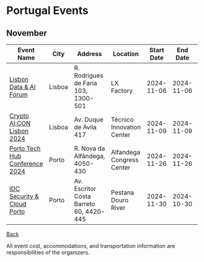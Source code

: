 # Portugal Events

## November

| Event Name | City  | Address  | Location | Start Date | End Date | Type |
|------------|-------|----------|----------|:----------:|:--------:|------|
| [Lisbon Data & AI Forum](https://landing.noesis-corporation.com/lisbon-data-ai-forum-2024?) | Lisboa | R. Rodrigues de Faria 103, 1300-501 | LX Factory | 2024-11-06  | 2024-11-06 | ON-SITE |
| [Crypto AI:CON Lisbon 2024](https://ai.lunarstrategy.com/) | Lisboa | Av. Duque de Ávila 417 | Técnico Innovation Center | 2024-11-09  | 2024-11-09 | ON-SITE |
| [Porto Tech Hub Conference 2024](https://portotechhub.com/) | Porto | R. Nova da Alfândega, 4050-430 | Alfandega Congress Center | 2024-11-26  | 2024-11-26 | ON-SITE |
| [IDC Security & Cloud Porto](https://www.idc.com/eu/events/71406-idc-security-cloud-porto) | Porto | Av. Escritor Costa Barreto 60, 4420-445 | Pestana Douro River | 2024-11-30  | 2024-10-30 | ON-SITE |

[Back](..README.md)

All event cost, accommodations, and transportation information are responsibilities of the organizers.
